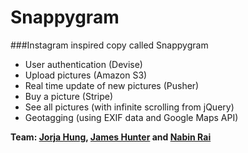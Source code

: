 Snappygram
==========

###Instagram inspired copy called Snappygram

- User authentication (Devise)
- Upload pictures (Amazon S3)
- Real time update of new pictures (Pusher)
- Buy a picture (Stripe)
- See all pictures (with infinite scrolling from jQuery)
- Geotagging (using EXIF data and Google Maps API)


**Team: [Jorja Hung](https://github.com/jorjahung), [James Hunter](https://github.com/nottheusual) and [Nabin Rai](https://github.com/nabin369)**

